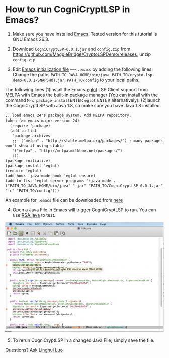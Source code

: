 # How to run CogniCryptLSP in Emacs?
1. Make sure you have installed [Emacs](https://www.gnu.org/software/emacs/download.html). Tested version for this tutorial is GNU Emacs 26.3.

2. Download `CogniCryptLSP-0.0.1.jar` and `config.zip` from https://github.com/MagpieBridge/CryptoLSPDemo/releases, unzip `config.zip`.

3. Edit [Emacs initialization file](https://www.gnu.org/software/emacs/manual/html_node/emacs/Init-File.html) --- `.emacs` by adding the following lines. Change the paths `PATH_TO_JAVA_HOME/bin/java`,  `PATH_TO/crypto-lsp-demo-0.0.1-SNAPSHOT.jar`, `PATH_TO/config` to your local paths. 

The following lines (1)install the Emacs [eglot](https://github.com/joaotavora/eglot) LSP Client support from [MELPA](https://melpa.org/#/eglot) with Emacs the built-in package manager (You can install with the command `M-x package-install`<kbd>ENTER</kbd> `eglot` <kbd>ENTER</kbd> alternatively). (2)launch the CogniCryptLSP with Java 1.8, so make sure you have Java 1.8 installed.

```
;; load emacs 24's package system. Add MELPA repository.
(when (>= emacs-major-version 24)
  (require 'package)
  (add-to-list
   'package-archives
   ;; '("melpa" . "http://stable.melpa.org/packages/") ; many packages won't show if using stable
   '("melpa" . "http://melpa.milkbox.net/packages/")
   t))
(package-initialize)
(package-install 'eglot)
(require 'eglot)
(add-hook 'java-mode-hook 'eglot-ensure) 
(add-to-list 'eglot-server-programs '(java-mode . ("PATH_TO_JAVA_HOME/bin/java" "-jar" "PATH_TO/CogniCryptLSP-0.0.1.jar" "-c" "PATH_TO/config")))

```
An example for `.emacs` file can be downloaded from [here](https://github.com/MagpieBridge/CryptoLSPDemo/blob/master/doc/.emacs)

4. Open a Java File in Emacs will trigger CogniCryptLSP to run. You can use [RSA.java](https://github.com/MagpieBridge/CryptoLSPDemo/blob/master/doc/RSA.java) to test.

<img src="emacsDemo.png" width="800">

5. To rerun CogniCryptLSP in a changed Java File, simply save the file.



Questions? Ask [Linghui Luo](https://github.com/linghuiluo)
